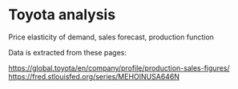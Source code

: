 # Toyota analysis
Price elasticity of demand, sales forecast, production function

Data is extracted from these pages:

https://global.toyota/en/company/profile/production-sales-figures/
https://fred.stlouisfed.org/series/MEHOINUSA646N